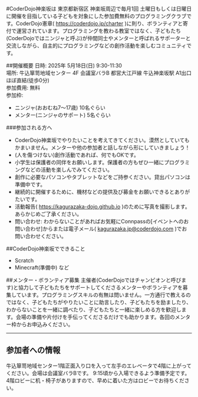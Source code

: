 #CoderDojo神楽坂は
東京都新宿区 神楽坂周辺で毎月1回 土曜日もしくは日曜日に開催を目指している子どもを対象にした参加費無料のプログラミングクラブです。CoderDojo憲章( https://coderdojo.jp/charter )に則り、ボランティアと寄付で運営されています。プログラミングを教わる教室ではなく、子どもたち(CoderDojoではニンジャと呼ぶ)が仲間同士やメンターと呼ばれるサポーターと交流しながら、自主的にプログラミングなどの創作活動を楽しむコミュニティです。

##開催概要
日時: 2025年 5月18日(日) 9:30-11:30 <br>
場所: 牛込箪笥地域センター 4F 会議室バラB 都営大江戸線 牛込神楽坂駅 A1出口ほぼ直結(徒歩0分) <br>
参加費用: 無料 <br>
参加枠:

- ニンジャ(おおむね7～17歳)  10名ぐらい
- メンター(ニンジャのサポート)  5名ぐらい

###参加される方へ
- CoderDojo神楽坂でやりたいことを考えてきてください。漠然としていてもかまいません。メンターや他の参加者と話しながら形にしていきましょう！
- (人を傷つけない)創作活動であれば、何でもOKです。
- 小学生は保護者の同伴をお願いします。保護者の方もぜひ一緒にプログラミングなどの活動を楽しんでみてください。
- 創作に必要なパソコンやタブレットなどをご持参ください。貸出パソコンは準備中です。
- 継続的に開催するために、機材などの提供及び募金をお願いできるとありがたいです。
- 活動報告( https://kagurazaka-dojo.github.io )のために写真を撮影します。あらかじめご了承ください。
- 問い合わせ: わからないことがあればお気軽にConnpassの[イベントへのお問い合わせ]からまたは電子メール( kagurazaka.jp@coderdojo.com )でお問い合わせください。

##CoderDojo神楽坂でできること
- Scratch
- Minecraft(準備中)
など

##メンター・ボランティア募集
主催者(CoderDojoではチャンピオンと呼びます)と協力して子どもたちをサポートしてくださるメンターやボランティアを募集しています。プログラミングスキルの有無は問いません。一方通行で教えるのではなく、子どもたちがやりたいことに助言したり、子どもたちを励ましたり、わからないことを一緒に調べたり、子どもたちと一緒に楽しめる方を歓迎します。会場の準備や片付けを手伝ってくださるだけでも助かります。各回のメンター枠からお申込みください。

----

## 参加者への情報

牛込箪笥地域センター1階正面入り口を入って左手のエレベータで4階に上がってください。会場は会議室バラBです。 9:15頃から入場できるよう準備予定です。4階ロビーに机・椅子がありますので、早めに着いた方はロビーでお待ちください。



